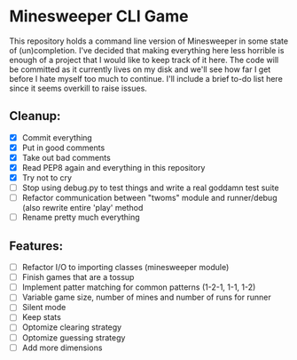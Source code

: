 Minesweeper CLI Game
====================

This repository holds a command line version of Minesweeper in some state of (un)completion. 
I've decided that making everything here less horrible is enough of a project that 
I would like to keep track of it here. 
The code will be committed as it currently lives on my disk and we'll see how far I get
before I hate myself too much to continue.
I'll include a brief to-do list here since it seems overkill to raise issues.

Cleanup:
--------

- [x] Commit everything
- [x] Put in good comments
- [x] Take out bad comments
- [x] Read PEP8 again and everything in this repository
- [x] Try not to cry 
- [ ] Stop using debug.py to test things and write a real goddamn test suite
- [ ] Refactor communication between "twoms" module and runner/debug (also rewrite entire 'play' method
- [ ] Rename pretty much everything

Features:
---------

- [ ] Refactor I/O to importing classes (minesweeper module)
- [ ] Finish games that are a tossup
- [ ] Implement patter matching for common patterns (1-2-1, 1-1, 1-2)
- [ ] Variable game size, number of mines and number of runs for runner
- [ ] Silent mode
- [ ] Keep stats
- [ ] Optomize clearing strategy
- [ ] Optomize guessing strategy
- [ ] Add more dimensions
